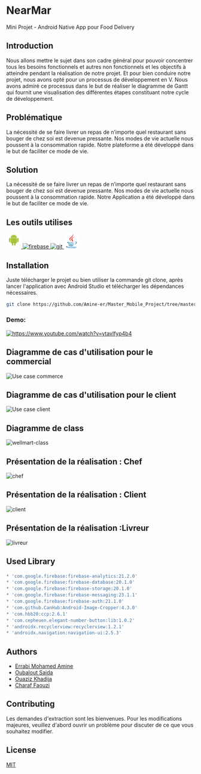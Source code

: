 # NearMar
Mini Projet - Android Native App pour Food Delivery

## Introduction
Nous allons mettre le sujet dans son cadre général pour pouvoir concentrer tous les besoins fonctionnels et autres non fonctionnels et les objectifs à atteindre pendant la réalisation de notre projet. Et pour bien conduire notre projet, nous avons opté pour un processus de développement en V. Nous avons admiré ce processus dans le but de réaliser le diagramme de Gantt qui fournit une visualisation des différentes étapes constituant notre cycle de développement.

## Problématique
La nécessité de se faire livrer un repas de n’importe quel restaurant sans bouger de chez soi est devenue pressante. Nos modes de vie actuelle nous poussent à la consommation rapide. Notre plateforme a été développé dans le but de faciliter ce mode de vie. 

## Solution
La nécessité de se faire livrer un repas de n’importe quel restaurant sans bouger de chez soi est devenue pressante.
Nos modes de vie actuelle nous poussent à la consommation rapide. Notre Application a été développé dans le but de faciliter ce mode de vie.

## Les outils utilises
<p align="left"> <a href="https://developer.android.com" target="_blank" rel="noreferrer"> <img src="https://raw.githubusercontent.com/devicons/devicon/master/icons/android/android-original-wordmark.svg" alt="android" width="40" height="40"/> </a> <a href="https://firebase.google.com/" target="_blank" rel="noreferrer"> <img src="https://www.vectorlogo.zone/logos/firebase/firebase-icon.svg" alt="firebase" width="40" height="40"/> </a> <a href="https://git-scm.com/" target="_blank" rel="noreferrer"> <img src="https://www.vectorlogo.zone/logos/git-scm/git-scm-icon.svg" alt="git" width="40" height="40"/> </a> <a href="https://www.java.com" target="_blank" rel="noreferrer"> <img src="https://raw.githubusercontent.com/devicons/devicon/master/icons/java/java-original.svg" alt="java" width="40" height="40"/> </a> </p>

## Installation

Juste télécharger le projet ou bien utiliser la commande git clone, après lancer l'application avec Android Studio et télécharger les dépendances nécessaires.

```bash
git clone https://github.com/Amine-er/Master_Mobile_Project/tree/master
```

<h3 align="left">Demo:</h3>
<p align="left">
<a href="https://www.youtube.com/c/https://www.youtube.com/watch?v=ytavlfyp4b4" target="blank"><img align="center" src="https://raw.githubusercontent.com/rahuldkjain/github-profile-readme-generator/master/src/images/icons/Social/youtube.svg" alt="https://www.youtube.com/watch?v=ytavlfyp4b4" height="30" width="40" /></a>
</p>

## Diagramme de cas d'utilisation pour le commercial
![Use case commerce](https://user-images.githubusercontent.com/60274428/199039629-697a6d83-078c-4d77-bdc7-1c7a4ac11b3a.png)
## Diagramme de cas d'utilisation pour le client
![Use case client](https://user-images.githubusercontent.com/60274428/199039620-4ef559b7-323d-41ac-a92b-09681a6fd472.png)

## Diagramme de class 
![wellmart-class](https://user-images.githubusercontent.com/60274428/120299683-216af100-c2c3-11eb-8444-6b31141c8d55.png)
## Présentation de la réalisation : Chef
![chef](https://user-images.githubusercontent.com/60274428/211218115-2688d5d3-12bd-46e9-9b80-f3345e0ba581.JPG)
## Présentation de la réalisation : Client
![client](https://user-images.githubusercontent.com/60274428/211218100-f7bc9f37-dcec-41c7-b18b-1d373f9abb1e.JPG)
## Présentation de la réalisation :Livreur
![livreur](https://user-images.githubusercontent.com/60274428/211218122-99bc64bf-f44f-43e2-b6e5-184c9f378abf.JPG)

## Used Library
```python
* 'com.google.firebase:firebase-analytics:21.2.0'
* 'com.google.firebase:firebase-database:20.1.0'
* 'com.google.firebase:firebase-storage:20.1.0'
* 'com.google.firebase:firebase-messaging:23.1.1'
* 'com.google.firebase:firebase-auth:21.1.0'
* 'com.github.CanHub:Android-Image-Cropper:4.3.0'
* 'com.hbb20:ccp:2.6.1'
* 'com.cepheuen.elegant-number-button:lib:1.0.2'
* 'androidx.recyclerview:recyclerview:1.2.1'
* 'androidx.navigation:navigation-ui:2.5.3'
```

## Authors
- [Errabi Mohamed Amine](https://github.com/Amine-er)
- [Oubalout Saida](https://github.com/saidaoub)
- [Ouaziz Khadija](https://github.com/khadijaouaziz)
- [Charaf Faouzi](https://github.com/achr-faou) 

## Contributing
Les demandes d'extraction sont les bienvenues. Pour les modifications majeures, veuillez d'abord ouvrir un problème pour discuter de ce que vous souhaitez modifier.

## License
[MIT](https://choosealicense.com/licenses/mit/)
